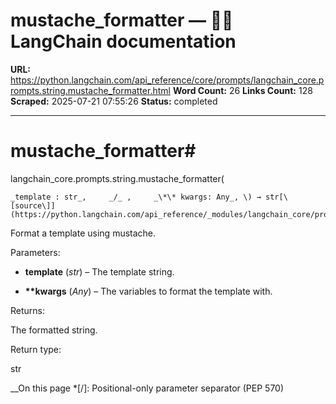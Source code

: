 # mustache_formatter — 🦜🔗 LangChain  documentation

**URL:** https://python.langchain.com/api_reference/core/prompts/langchain_core.prompts.string.mustache_formatter.html
**Word Count:** 26
**Links Count:** 128
**Scraped:** 2025-07-21 07:55:26
**Status:** completed

---

# mustache\_formatter\#

langchain\_core.prompts.string.mustache\_formatter\(

    _template : str_,     _/_ ,     _\*\* kwargs: Any_, \) → str[\[source\]](https://python.langchain.com/api_reference/_modules/langchain_core/prompts/string.html#mustache_formatter)\#     

Format a template using mustache.

Parameters:     

  * **template** \(_str_\) – The template string.

  * **\*\*kwargs** \(_Any_\) – The variables to format the template with.

Returns:     

The formatted string.

Return type:     

str

__On this page   *[/]: Positional-only parameter separator (PEP 570)